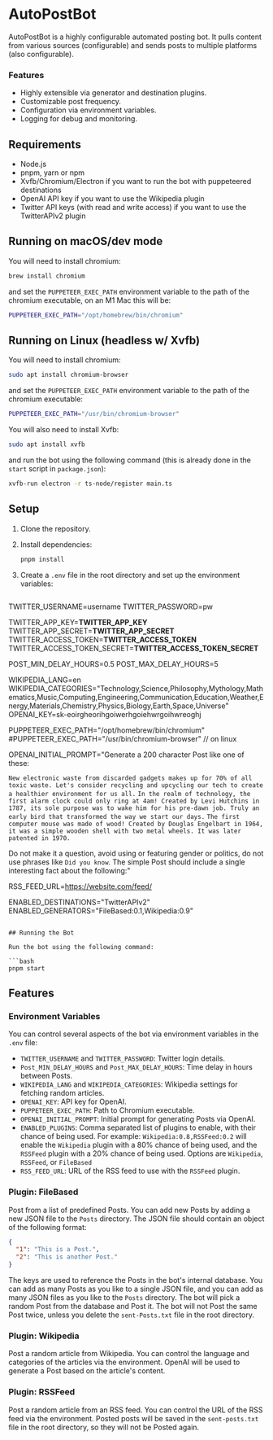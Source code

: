 # AutoPostBot
AutoPostBot is a highly configurable automated posting bot. It pulls content from various sources (configurable) and sends posts to multiple platforms (also configurable).

### Features
* Highly extensible via generator and destination plugins.
* Customizable post frequency.
* Configuration via environment variables.
* Logging for debug and monitoring.


## Requirements

- Node.js
- pnpm, yarn or npm
- Xvfb/Chromium/Electron if you want to run the bot with puppeteered destinations
- OpenAI API key if you want to use the Wikipedia plugin
- Twitter API keys (with read and write access) if you want to use the TwitterAPIv2 plugin


## Running on macOS/dev mode

You will need to install chromium:

```bash
brew install chromium
```

and set the `PUPPETEER_EXEC_PATH` environment variable to the path of the chromium executable, on an M1 Mac this will
be:

```bash
PUPPETEER_EXEC_PATH="/opt/homebrew/bin/chromium"
```

## Running on Linux (headless w/ Xvfb)

You will need to install chromium:

```bash
sudo apt install chromium-browser
``` 

and set the `PUPPETEER_EXEC_PATH` environment variable to the path of the chromium executable:

```bash
PUPPETEER_EXEC_PATH="/usr/bin/chromium-browser"
``` 

You will also need to install Xvfb:

```bash
sudo apt install xvfb
``` 

and run the bot using the following command (this is already done in the `start` script in `package.json`):

```bash
xvfb-run electron -r ts-node/register main.ts
```

## Setup

1. Clone the repository.
2. Install dependencies:

   ```bash
   pnpm install
   ```

3. Create a `.env` file in the root directory and set up the environment variables:

   ```env
TWITTER_USERNAME=username
TWITTER_PASSWORD=pw

TWITTER_APP_KEY=__TWITTER_APP_KEY__
TWITTER_APP_SECRET=__TWITTER_APP_SECRET__
TWITTER_ACCESS_TOKEN=__TWITTER_ACCESS_TOKEN__
TWITTER_ACCESS_TOKEN_SECRET=__TWITTER_ACCESS_TOKEN_SECRET__

POST_MIN_DELAY_HOURS=0.5
POST_MAX_DELAY_HOURS=5

WIKIPEDIA_LANG=en
WIKIPEDIA_CATEGORIES="Technology,Science,Philosophy,Mythology,Mathematics,Music,Computing,Engineering,Communication,Education,Weather,Energy,Materials,Chemistry,Physics,Biology,Earth,Space,Universe"
OPENAI_KEY=sk-eoirgheorihgoiwerhgoiehwrgoihwreoghj

PUPPETEER_EXEC_PATH="/opt/homebrew/bin/chromium"
#PUPPETEER_EXEC_PATH="/usr/bin/chromium-browser" // on linux

OPENAI_INITIAL_PROMPT="Generate a 200 character Post like one of these:

`New electronic waste from discarded gadgets makes up for 70% of all toxic waste. Let's consider recycling and upcycling our tech to create a healthier environment for us all.`
`In the realm of technology, the first alarm clock could only ring at 4am! Created by Levi Hutchins in 1787, its sole purpose was to wake him for his pre-dawn job. Truly an early bird that transformed the way we start our days.`
`The first computer mouse was made of wood! Created by Douglas Engelbart in 1964, it was a simple wooden shell with two metal wheels. It was later patented in 1970.`

Do not make it a question, avoid using or featuring gender or politics, do not use phrases like `Did you know`. The simple Post should include a single interesting fact about the following:"

RSS_FEED_URL=https://website.com/feed/

ENABLED_DESTINATIONS="TwitterAPIv2"
ENABLED_GENERATORS="FileBased:0.1,Wikipedia:0.9"
```

## Running the Bot

Run the bot using the following command:

```bash
pnpm start
```

## Features

### Environment Variables

You can control several aspects of the bot via environment variables in the `.env` file:

- `TWITTER_USERNAME` and `TWITTER_PASSWORD`: Twitter login details.
- `Post_MIN_DELAY_HOURS` and `Post_MAX_DELAY_HOURS`: Time delay in hours between Posts.
- `WIKIPEDIA_LANG` and `WIKIPEDIA_CATEGORIES`: Wikipedia settings for fetching random articles.
- `OPENAI_KEY`: API key for OpenAI.
- `PUPPETEER_EXEC_PATH`: Path to Chromium executable.
- `OPENAI_INITIAL_PROMPT`: Initial prompt for generating Posts via OpenAI.
- `ENABLED_PLUGINS`: Comma separated list of plugins to enable, with their chance of being used. For example:
  `Wikipedia:0.8,RSSFeed:0.2` will enable the `Wikipedia` plugin with a 80% chance of being used,
  and the `RSSFeed` plugin with a 20% chance of being used. Options are `Wikipedia`, `RSSFeed`, or `FileBased`
- `RSS_FEED_URL`: URL of the RSS feed to use with the `RSSFeed` plugin.

### Plugin: FileBased

Post from a list of predefined Posts. You can add new Posts by adding a new JSON file to the
`Posts` directory. The JSON file should contain an object of the following format:

```json
{
  "1": "This is a Post.",
  "2": "This is another Post."
}
```

The keys are used to reference the Posts in the bot's internal database. You can add as many Posts as you like to a
single JSON file, and you can add as many JSON files as you like to the `Posts` directory. The bot will pick a random
Post from the database and Post it. The bot will not Post the same Post twice, unless you delete
the `sent-Posts.txt` file in the root directory.

### Plugin: Wikipedia

Post a random article from Wikipedia. You can control the language and categories of the articles via the environment.
OpenAI will be used to generate a Post based on the article's content.

### Plugin: RSSFeed

Post a random article from an RSS feed. You can control the URL of the RSS feed via the environment.
Posted posts will be saved in the `sent-posts.txt` file in the root directory, so they will not be Posted again.

